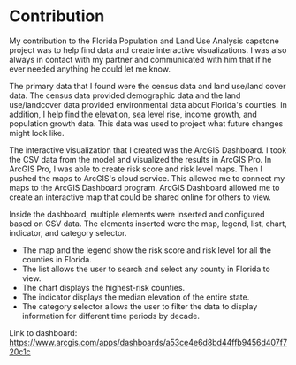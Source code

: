 # Contribution

My contribution to the Florida Population and Land Use Analysis capstone project was to help find data and create interactive visualizations. I was also always in contact with my partner and communicated with him that if he ever needed anything he could let me know. 

The primary data that I found were the census data and land use/land cover data. The census data provided demographic data and the land use/landcover data provided environmental data about Florida's counties. In addition, I help find the elevation, sea level rise, income growth, and population growth data. This data was used to project what future changes might look like.

The interactive visualization that I created was the ArcGIS Dashboard. I took the CSV data from the model and visualized the results in ArcGIS Pro. In ArcGIS Pro, I was able to create risk score and risk level maps. Then I pushed the maps to ArcGIS's cloud service. This allowed me to connect my maps to the ArcGIS Dashboard program. ArcGIS Dashboard allowed me to create an interactive map that could be shared online for others to view. 

Inside the dashboard, multiple elements were inserted and configured based on CSV data. The elements inserted were the map, legend, list, chart, indicator, and category selector.  
- The map and the legend show the risk score and risk level for all the counties in Florida.
- The list allows the user to search and select any county in Florida to view.
- The chart displays the highest-risk counties.
- The indicator displays the median elevation of the entire state.
- The category selector allows the user to filter the data to display information for different time periods by decade.

Link to dashboard: https://www.arcgis.com/apps/dashboards/a53ce4e6d8bd44ffb9456d407f720c1c
